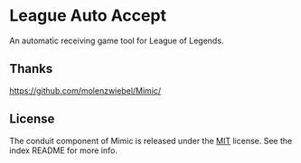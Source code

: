 # League Auto Accept

An automatic receiving game tool for League of Legends.

## Thanks

https://github.com/molenzwiebel/Mimic/

## License

The conduit component of Mimic is released under the [MIT](https://github.com/molenzwiebel/Mimic/blob/master/LICENSE) license. See the index README for more info.
